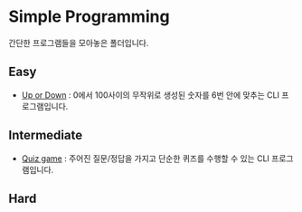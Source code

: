# Simple Programming

간단한 프로그램들을 모아놓은 폴더입니다.

## Easy
- [Up or Down](https://github.com/dubini0/progamming_stuff/tree/main/python_intermediate/simple_programming/up_or_down) : 0에서 100사이의 무작위로 생성된 숫자를 6번 안에 맞추는 CLI 프로그램입니다.

## Intermediate
- [Quiz game](https://github.com/dubini0/progamming_stuff/tree/main/python_intermediate/simple_programming/quiz_game) : 주어진 질문/정답을 가지고 단순한 퀴즈를 수행할 수 있는 CLI 프로그램입니다.

## Hard
